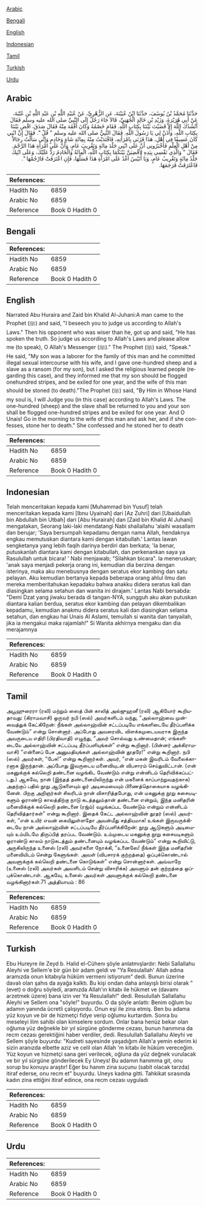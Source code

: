 [Arabic](#arabic)

[Bengali](#bengali)

[English](#english)

[Indonesian](#indonesian)

[Tamil](#tamil)

[Turkish](#turkish)

[Urdu](#urdu)

## Arabic


<div dir="rtl" lang="ar" style={{fontSize:'larger',backgroundColor:'#f8f9fa',padding:20}}>
حَدَّثَنَا مُحَمَّدُ بْنُ يُوسُفَ، حَدَّثَنَا ابْنُ عُيَيْنَةَ، عَنِ الزُّهْرِيِّ، عَنْ عُبَيْدِ اللَّهِ بْنِ عَبْدِ اللَّهِ بْنِ عُتْبَةَ، عَنْ أَبِي هُرَيْرَةَ، وَزَيْدِ بْنِ خَالِدٍ الْجُهَنِيِّ، قَالاَ جَاءَ رَجُلٌ إِلَى النَّبِيِّ صلى الله عليه وسلم فَقَالَ أَنْشُدُكَ اللَّهَ إِلاَّ قَضَيْتَ بَيْنَنَا بِكِتَابِ اللَّهِ‏.‏ فَقَامَ خَصْمُهُ وَكَانَ أَفْقَهَ مِنْهُ فَقَالَ صَدَقَ، اقْضِ بَيْنَنَا بِكِتَابِ اللَّهِ، وَأْذَنْ لِي يَا رَسُولَ اللَّهِ‏.‏ فَقَالَ النَّبِيُّ صلى الله عليه وسلم ‏"‏ قُلْ ‏"‏‏.‏ فَقَالَ إِنَّ ابْنِي كَانَ عَسِيفًا فِي أَهْلِ، هَذَا فَزَنَى بِامْرَأَتِهِ، فَافْتَدَيْتُ مِنْهُ بِمِائَةِ شَاةٍ وَخَادِمٍ وَإِنِّي سَأَلْتُ رِجَالاً مِنْ أَهْلِ الْعِلْمِ فَأَخْبَرُونِي أَنَّ عَلَى ابْنِي جَلْدَ مِائَةٍ وَتَغْرِيبَ عَامٍ، وَأَنَّ عَلَى امْرَأَةِ هَذَا الرَّجْمَ‏.‏ فَقَالَ ‏"‏ وَالَّذِي نَفْسِي بِيَدِهِ لأَقْضِيَنَّ بَيْنَكُمَا بِكِتَابِ اللَّهِ، الْمِائَةُ وَالْخَادِمُ رَدٌّ عَلَيْكَ، وَعَلَى ابْنِكَ جَلْدُ مِائَةٍ وَتَغْرِيبُ عَامٍ، وَيَا أُنَيْسُ اغْدُ عَلَى امْرَأَةِ هَذَا فَسَلْهَا، فَإِنِ اعْتَرَفَتْ فَارْجُمْهَا ‏"‏‏.‏ فَاعْتَرَفَتْ فَرَجَمَهَا‏.‏
</div>
<div style={{backgroundColor:'#f8f9fa',padding:20, marginBottom: 10}}><table> <thead> <tr> <th>References:</th> <th></th> </tr> </thead> <tbody><tr><td>Hadith No</td><td>6859</td></tr><tr><td>Arabic No</td><td>6859</td></tr><tr><td>Reference</td><td>Book 0 Hadith 0</td></tr></tbody></table></div>

## Bengali


<div dir="ltr" lang="bn" style={{fontSize:'larger',backgroundColor:'#f8f9fa',padding:20}}>

</div>
<div style={{backgroundColor:'#f8f9fa',padding:20, marginBottom: 10}}><table> <thead> <tr> <th>References:</th> <th></th> </tr> </thead> <tbody><tr><td>Hadith No</td><td>6859</td></tr><tr><td>Arabic No</td><td>6859</td></tr><tr><td>Reference</td><td>Book 0 Hadith 0</td></tr></tbody></table></div>

## English


<div dir="ltr" lang="en" style={{fontSize:'larger',backgroundColor:'#f8f9fa',padding:20}}>
Narrated Abu Huraira and Zaid bin Khalid Al-Juhani:A man came to the Prophet (ﷺ) and said, "I beseech you to judge us according to Allah's Laws." Then his opponent who was wiser than he, got up and said, "He has spoken the truth. So judge us according to Allah's Laws and please allow me (to speak), O Allah's Messenger (ﷺ)." The Prophet (ﷺ) said, "Speak." He said, "My son was a laborer for the family of this man and he committed illegal sexual intercourse with his wife, and I gave one-hundred sheep and a slave as a ransom (for my son), but I asked the religious learned people (regarding this case), and they informed me that my son should be flogged onehundred stripes, and be exiled for one year, and the wife of this man should be stoned (to death)."The Prophet (ﷺ) said, "By Him in Whose Hand my soul is, I will Judge you (in this case) according to Allah's Laws. The one-hundred (sheep) and the slave shall be returned to you and your son shall be flogged one-hundred stripes and be exiled for one year. And O Unais! Go in the morning to the wife of this man and ask her, and if she confesses, stone her to death." She confessed and he stoned her to death
</div>
<div style={{backgroundColor:'#f8f9fa',padding:20, marginBottom: 10}}><table> <thead> <tr> <th>References:</th> <th></th> </tr> </thead> <tbody><tr><td>Hadith No</td><td>6859</td></tr><tr><td>Arabic No</td><td>6859</td></tr><tr><td>Reference</td><td>Book 0 Hadith 0</td></tr></tbody></table></div>

## Indonesian


<div dir="ltr" lang="id" style={{fontSize:'larger',backgroundColor:'#f8f9fa',padding:20}}>
Telah menceritakan kepada kami [Muhammad bin Yusuf] telah menceritakan kepada kami [Ibnu Uyainah] dari [Az Zuhri] dari [Ubaidullah bin Abdullah bin Utbah] dari [Abu Hurairah] dan [Zaid bin Khalid Al Juhani] mengatakan, Seorang laki-laki mendatangi Nabi shallallahu 'alaihi wasallam dan berujar; 'Saya bersumpah kepadamu dengan nama Allah, hendaknya engkau memutuskan diantara kami dengan kitabullah.' Lantas lawan sengketanya yang lebih faqih darinya berdiri dan berkata; 'Ia benar, putuskanlah diantara kami dengan kitabullah, dan perkenankan saya ya Rasulullah untuk bicara! ' Nabi menjawab; "Silahkan bicara". Ia meneruskan; 'anak saya menjadi pekerja orang ini, kemudian dia berzina dengan isterinya, maka aku menebusnya dengan seratus ekor kambing dan satu pelayan. Aku kemudian bertanya kepada beberapa orang ahlul ilmu dan mereka memberitahukan kepadaku bahwa anakku didera seratus kali dan diasingkan selama setahun dan wanita ini dirajam.' Lantas Nabi bersabda: "Demi Dzat yang jiwaku berada di tangan-NYA, sungguh aku akan putuskan diantara kalian berdua, seratus ekor kambing dan pelayan dikembalikan kepadamu, kemudian anakmu didera seratus kali dan diasingkan selama setahun, dan engkau hai Unais Al Aslami, temuilah si wanita dan tanyailah, jika ia mengakui maka rajamlah!" Si Wanita akhirnya mengaku dan dia merajamnya
</div>
<div style={{backgroundColor:'#f8f9fa',padding:20, marginBottom: 10}}><table> <thead> <tr> <th>References:</th> <th></th> </tr> </thead> <tbody><tr><td>Hadith No</td><td>6859</td></tr><tr><td>Arabic No</td><td>6859</td></tr><tr><td>Reference</td><td>Book 0 Hadith 0</td></tr></tbody></table></div>

## Tamil


<div dir="ltr" lang="ta" style={{fontSize:'larger',backgroundColor:'#f8f9fa',padding:20}}>
அபூஹுரைரா (ரலி) மற்றும் ஸைத் பின் காலித் அல்ஜுஹனீ (ரலி) ஆகியோர் கூறியதாவது: (கிராமவாசி) ஒருவர் நபி (ஸல்) அவர்களிடம் வந்து, “அல்லாஹ்வை முன்வைத்துக் கேட்கிறேன்: நீங்கள் அல்லாஹ்வின் சட்டப்படியே எங்களிடையே தீர்ப்பளிக்க வேண்டும்” என்று சொன்னார். அப்போது அவரைவிட விளக்கமுடையவராக இருந்த அவருடைய எதிரி (பிரதிவாதி) எழுந்து, “அவர் சொல்வது உண்மைதான்; எங்களிடையே அல்லாஹ்வின் சட்டப்படி தீர்ப்பளியுங்கள்” என்று கூறினார். (பின்னர் அக்கிராமவாசி) “என்னைப் பேச அனுமதியுங்கள் அல்லாஹ்வின் தூதரே!” என்று கூறினார். நபி (ஸல்) அவர்கள், “பேசு!” என்று கூறினார்கள். அவர், “என் மகன் இவரிடம் வேலைக்காரனாக இருந்தான். அப்போது இவருடைய மனைவியுடன் விபசாரம் செய்துவிட்டான். (என் மகனுக்குக் கல்லெறி தண்டனை வழங்கிட வேண்டும் என்று என்னிடம் தெரிவிக்கப்பட்டது.) ஆகவே, நான் (இந்தத் தண்டனையிலிருந்து என் மகனைக் காப்பாற்றுவதற்காக) அதற்குப் பதில் நூறு ஆடுகளையும் ஓர் அடிமையையும் பிணைத்தொகையாக வழங்கினேன். பிறகு அறிஞர்கள் சிலரிடம் நான் விசாரித்தபோது, என் மகனுக்கு நூறு கசையடிகளும் ஓராண்டு காலத்திற்கு நாடு கடத்தலும்தான் தண்டனை என்றும், இந்த மனிதரின் மனைவிக்குக் கல்லெறி தண்டனை (ரஜ்ம்) வழங்கப்பட வேண்டும் என்றும் என்னிடம் தெரிவித்தார்கள்” என்று கூறினார். இதைக் கேட்ட அல்லாஹ்வின் தூதர் (ஸல்) அவர்கள், “என் உயிர் எவன் கையிலுள்ளதோ அவன்மீது சத்தியமாக! உங்கள் இருவருக்கிடையே நான் அல்லாஹ்வின் சட்டப்படியே தீர்ப்பளிக்கிறேன்: நூறு ஆடுகளும் அடிமையும் உம்மிடமே திருப்பித் தரப்பட வேண்டும். உம்முடைய மகனுக்கு நூறு கசையடிகளும் ஓராண்டு காலம் நாடுகடத்தும் தண்டனையும் வழங்கப்பட வேண்டும்” என்று கூறிவிட்டு, அருகிலிருந்த உனைஸ் (ரலி) அவர்களை நோக்கி, “உனைஸே! நீங்கள் இந்த மனிதரின் மனைவியிடம் சென்று கேளுங்கள். அவள் (விபசாரக் குற்றத்தை) ஒப்புக்கொண்டால் அவளுக்குக் கல்லெறி தண்டனை கொடுங்கள்” என்று சொன்னார்கள். அவ்வாறே (உனைஸ் (ரலி) அவர்கள் அவளிடம் சென்று விசாரிக்க) அவளும் தன் குற்றத்தை ஒப்புக்கொண்டாள். ஆகவே, உனைஸ் அவர்கள் அவளுக்குக் கல்லெறி தண்டனை வழங்கினார்கள்.71 அத்தியாயம் : 86
</div>
<div style={{backgroundColor:'#f8f9fa',padding:20, marginBottom: 10}}><table> <thead> <tr> <th>References:</th> <th></th> </tr> </thead> <tbody><tr><td>Hadith No</td><td>6859</td></tr><tr><td>Arabic No</td><td>6859</td></tr><tr><td>Reference</td><td>Book 0 Hadith 0</td></tr></tbody></table></div>

## Turkish


<div dir="ltr" lang="tr" style={{fontSize:'larger',backgroundColor:'#f8f9fa',padding:20}}>
Ebu Hureyre ile Zeyd b. Halid el-Cühenı şöyle anlatmışlardır: Nebi Sallallahu Aleyhi ve Sellem'e bir gün bir adam geldi ve "Ya Resulallah' Allah adına aramızda onun kitabıyla hüküm vermeni istiyorum" dedi. Bunun üzerine davalı olan şahıs da ayağa kalktı. Bu kişi ondan daha anlayışlı birisi olarak "(evet) o doğru söyledi, aramızda Allah'ın kitabı ile hükmet ve (davamı arzetmek üzere) bana izin ver Ya Resulallah!" dedi. Resulullah Sallallahu Aleyhi ve Sellem ona "söyle!" buyurdu. O da şöyle anlattı: Benim oğlum bu adamın yanında ücretli çalışıyordu. Onun eşi ile zina etmiş. Ben bu adama yüz koyun ve bir de hizmetçi fidye verip oğlumu kurtardım. Sonra bu meseleyi ilim sahibi olan kimselere sordum. Onlar bana henüz bekar olan oğluma yüz değnekle bir yıl sürgüne gönderme cezası, bunun hanımına da recm cezası gerektiğini haber verdiler, dedi. Resulullah Sallallahu Aleyhi ve Sellem şöyle buyurdu: "Kudreti sayesinde yaşadığım Allah'a yemin ederim ki sizin aranızda elbette aziz ve celil olan Allah 'm kitabı ile hüküm vereceğim. Yüz koyun ve hizmetçi sana geri verilecek, oğluna da yüz değnek vurulacak ve bir yıl sürgüne gönderilecek Ey Uneys! Bu adamın hanımma git, onu sorup bu konuyu araştır! Eğer bu hanım zina suçunu (sabit olacak tarzda) itiraf ederse, onu recm et" buyurdu. Uneys kadına gitti. Tahkikat sırasında kadın zina ettiğini itiraf edince, ona recm cezası uyguladı
</div>
<div style={{backgroundColor:'#f8f9fa',padding:20, marginBottom: 10}}><table> <thead> <tr> <th>References:</th> <th></th> </tr> </thead> <tbody><tr><td>Hadith No</td><td>6859</td></tr><tr><td>Arabic No</td><td>6859</td></tr><tr><td>Reference</td><td>Book 0 Hadith 0</td></tr></tbody></table></div>

## Urdu


<div dir="rtl" lang="ur" style={{fontSize:'larger',backgroundColor:'#f8f9fa',padding:20}}>

</div>
<div style={{backgroundColor:'#f8f9fa',padding:20, marginBottom: 10}}><table> <thead> <tr> <th>References:</th> <th></th> </tr> </thead> <tbody><tr><td>Hadith No</td><td>6859</td></tr><tr><td>Arabic No</td><td>6859</td></tr><tr><td>Reference</td><td>Book 0 Hadith 0</td></tr></tbody></table></div>